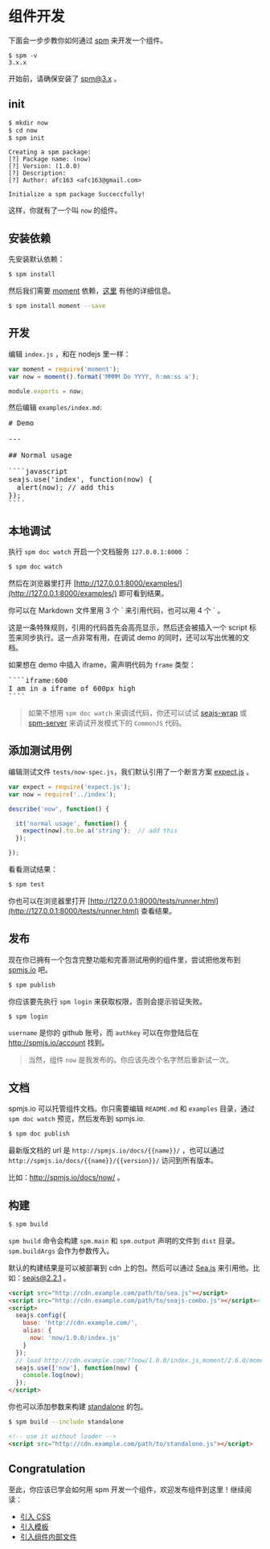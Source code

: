# 组件开发

下面会一步步教你如何通过 [spm](https://github.com/spmjs/spm) 来开发一个组件。

```
$ spm -v
3.x.x
```

开始前，请确保安装了 spm@3.x 。

## init

```bash
$ mkdir now
$ cd now
$ spm init
```

```
Creating a spm package:
[?] Package name: (now)
[?] Version: (1.0.0)
[?] Description:
[?] Author: afc163 <afc163@gmail.com>

Initialize a spm package Succeccfully!
```

这样，你就有了一个叫 `now` 的组件。

## 安装依赖

先安装默认依赖：

```bash
$ spm install
```

然后我们需要 [moment](http://momentjs.com) 依赖，[这里](http://spmjs.io/package/moment) 有他的详细信息。

```bash
$ spm install moment --save
```

## 开发

编辑 `index.js` ，和在 nodejs 里一样：

```javascript
var moment = require('moment');
var now = moment().format('MMMM Do YYYY, h:mm:ss a');

module.exports = now;
```

然后编辑 `examples/index.md`:

<pre>
# Demo

---

## Normal usage

````javascript
seajs.use('index', function(now) {
  alert(now); // add this
});
````
</pre>

## 本地调试

执行 `spm doc watch` 开启一个文档服务 `127.0.0.1:8000` ：

```bash
$ spm doc watch
```

然后在浏览器里打开 [http://127.0.0.1:8000/examples/](http://127.0.0.1:8000/examples/) 即可看到结果。

你可以在 Markdown 文件里用 3 个 &#96; 来引用代码，也可以用 4 个 &#96; 。

这是一条特殊规则，引用的代码首先会高亮显示，然后还会被插入一个 script 标签来同步执行。这一点非常有用，在调试 demo 的同时，还可以写出优雅的文档。

如果想在 demo 中插入 iframe，需声明代码为 `frame` 类型：

<pre>
````iframe:600
I am in a iframe of 600px high
````
</pre>


> 如果不想用 `spm doc watch` 来调试代码，你还可以试试 [seajs-wrap](https://github.com/seajs/seajs-wrap) 或 [spm-server](https://github.com/spmjs/spm-server/) 来调试开发模式下的 `CommonJS` 代码。

## 添加测试用例

编辑测试文件 `tests/now-spec.js`，我们默认引用了一个断言方案 [expect.js](http://spmjs.io/package/expect.js) 。

```javascript
var expect = require('expect.js');
var now = require('../index');

describe('now', function() {

  it('normal usage', function() {
    expect(now).to.be.a('string');  // add this
  });

});
```

看看测试结果：

```bash
$ spm test
```

你也可以在浏览器里打开 [http://127.0.0.1:8000/tests/runner.html](http://127.0.0.1:8000/tests/runner.html) 查看结果。

## 发布

现在你已拥有一个包含完整功能和完善测试用例的组件里，尝试把他发布到 [spmjs.io](http://spmjs.io/) 吧。

```bash
$ spm publish
```

你应该要先执行 `spm login` 来获取权限，否则会提示验证失败。

```bash
$ spm login
```

`username` 是你的 github 账号，而 `authkey` 可以在你登陆后在 http://spmjs.io/account 找到。

> 当然，组件 `now` 是我发布的。你应该先改个名字然后重新试一次。

## 文档

spmjs.io 可以托管组件文档。你只需要编辑 `README.md` 和 `examples` 目录，通过 `spm doc watch` 预览，然后发布到 spmjs.io.

```bash
$ spm doc publish
```

最新版文档的 url 是 `http://spmjs.io/docs/{{name}}/` ，也可以通过 `http://spmjs.io/docs/{{name}}/{{version}}/` 访问到所有版本。

比如：http://spmjs.io/docs/now/ 。

## 构建

```bash
$ spm build
```

`spm build` 命令会构建 `spm.main` 和 `spm.output` 声明的文件到 `dist` 目录。`spm.buildArgs` 会作为参数传入。

默认的构建结果是可以被部署到 cdn 上的包。然后可以通过 [Sea.js](https://github.com/seajs/seajs/) 来引用他。比如：[seajs@2.2.1](https://raw.githubusercontent.com/seajs/seajs/2.2.1/dist/sea.js) 。


```html
<script src="http://cdn.example.com/path/to/sea.js"></script>
<script src="http://cdn.example.com/path/to/seajs-combo.js"></script><!-- If your need that -->
<script>
  seajs.config({
    base: 'http://cdn.example.com/',
    alias: {
      now: 'now/1.0.0/index.js'
    }
  });
  // load http://cdn.example.com/??now/1.0.0/index.js,moment/2.6.0/moment.js
  seajs.use(['now'], function(now) {
    console.log(now);
  });
</script>
```

你也可以添加参数来构建 [standalone](/documentation/spm-commands#spm-build) 的包。

```bash
$ spm build --include standalone
```

```html
<!-- use it without loader -->
<script src="http://cdn.example.com/path/to/standalone.js"></script>
```

## Congratulation

至此，你应该已学会如何用 spm 开发一个组件，欢迎发布组件到这里！继续阅读：

* [引入 CSS](develop-package/include-css.md)
* [引入模板](develop-package/include-template.md)
* [引入组件内部文件](develop-package/include-pkg-files.md)
